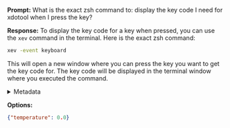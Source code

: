 **Prompt:**
What is the exact zsh command to: display the key code I need for xdotool when I press the key?


**Response:**
To display the key code for a key when pressed, you can use the `xev` command in the terminal. Here is the exact zsh command:

```zsh
xev -event keyboard
```

This will open a new window where you can press the key you want to get the key code for. The key code will be displayed in the terminal window where you executed the command.

<details><summary>Metadata</summary>

- Duration: 2701 ms
- Datetime: 2023-08-27T16:43:57.317260
- Model: gpt-3.5-turbo-0613

</details>

**Options:**
```json
{"temperature": 0.0}
```

